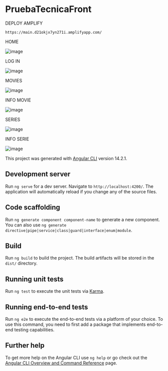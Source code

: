 # PruebaTecnicaFront

DEPLOY AMPLIFY

```
https://main.d21okjx7yn271i.amplifyapp.com/
```


HOME 

![image](https://user-images.githubusercontent.com/108732298/191005599-66ecc1c2-38ef-45a3-8dc7-fa600356bf23.png)


LOG IN

![image](https://user-images.githubusercontent.com/108732298/191005656-a667770b-b43e-4a3c-b4ea-8d826019f1c5.png)

MOVIES

![image](https://user-images.githubusercontent.com/108732298/191005741-c209e2c9-f4f9-4818-9fb5-6a004f4ad6b2.png)


INFO MOVIE

![image](https://user-images.githubusercontent.com/108732298/191005800-68fac3e4-ff89-4aa3-a6db-a69796d0db77.png)

SERIES

![image](https://user-images.githubusercontent.com/108732298/191005987-a4b07f07-3679-424f-b6e8-1abbe9b8429e.png)


INFO SERIE

![image](https://user-images.githubusercontent.com/108732298/191006198-c2f7f00a-6543-4a7b-aed4-c3369b222c2e.png)




This project was generated with [Angular CLI](https://github.com/angular/angular-cli) version 14.2.1.

## Development server

Run `ng serve` for a dev server. Navigate to `http://localhost:4200/`. The application will automatically reload if you change any of the source files.

## Code scaffolding

Run `ng generate component component-name` to generate a new component. You can also use `ng generate directive|pipe|service|class|guard|interface|enum|module`.

## Build

Run `ng build` to build the project. The build artifacts will be stored in the `dist/` directory.

## Running unit tests

Run `ng test` to execute the unit tests via [Karma](https://karma-runner.github.io).

## Running end-to-end tests

Run `ng e2e` to execute the end-to-end tests via a platform of your choice. To use this command, you need to first add a package that implements end-to-end testing capabilities.

## Further help

To get more help on the Angular CLI use `ng help` or go check out the [Angular CLI Overview and Command Reference](https://angular.io/cli) page.
